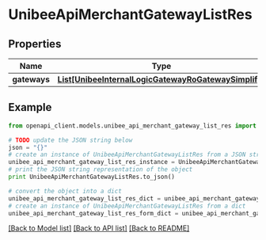 # UnibeeApiMerchantGatewayListRes


## Properties

Name | Type | Description | Notes
------------ | ------------- | ------------- | -------------
**gateways** | [**List[UnibeeInternalLogicGatewayRoGatewaySimplify]**](UnibeeInternalLogicGatewayRoGatewaySimplify.md) |  | [optional] 

## Example

```python
from openapi_client.models.unibee_api_merchant_gateway_list_res import UnibeeApiMerchantGatewayListRes

# TODO update the JSON string below
json = "{}"
# create an instance of UnibeeApiMerchantGatewayListRes from a JSON string
unibee_api_merchant_gateway_list_res_instance = UnibeeApiMerchantGatewayListRes.from_json(json)
# print the JSON string representation of the object
print UnibeeApiMerchantGatewayListRes.to_json()

# convert the object into a dict
unibee_api_merchant_gateway_list_res_dict = unibee_api_merchant_gateway_list_res_instance.to_dict()
# create an instance of UnibeeApiMerchantGatewayListRes from a dict
unibee_api_merchant_gateway_list_res_form_dict = unibee_api_merchant_gateway_list_res.from_dict(unibee_api_merchant_gateway_list_res_dict)
```
[[Back to Model list]](../README.md#documentation-for-models) [[Back to API list]](../README.md#documentation-for-api-endpoints) [[Back to README]](../README.md)


